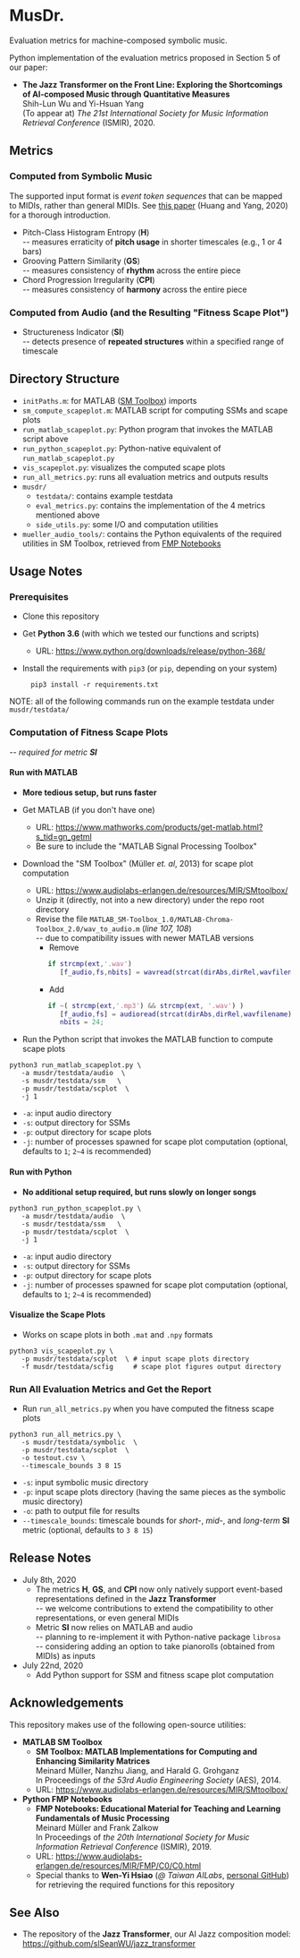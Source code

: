 # MusDr.

Evaluation metrics for machine-composed symbolic music. 

Python implementation of the evaluation metrics proposed in Section 5 of our paper: 
 * **The Jazz Transformer on the Front Line: Exploring the Shortcomings of AI-composed Music through Quantitative Measures**  
   Shih-Lun Wu and Yi-Hsuan Yang  
   (To appear at) _The 21st International Society for Music Information Retrieval Conference_ (ISMIR), 2020.

## Metrics

### Computed from Symbolic Music
  The supported input format is _event token sequences_ that can be mapped to MIDIs, rather than general MIDIs. See [this paper](https://arxiv.org/abs/2002.00212) (Huang and Yang, 2020) for a thorough introduction.
  * Pitch-Class Histogram Entropy (**H**)  
    -- measures erraticity of **pitch usage** in shorter timescales (e.g., 1 or 4 bars) 
  * Grooving Pattern Similarity (**GS**)  
    -- measures consistency of **rhythm** across the entire piece
  * Chord Progression Irregularity (**CPI**)  
    -- measures consistency of **harmony** across the entire piece
    
### Computed from Audio (and the Resulting "Fitness Scape Plot")
  * Structureness Indicator (**SI**)  
    -- detects presence of **repeated structures** within a specified range of timescale
  
## Directory Structure
  * ``initPaths.m``: for MATLAB ([SM Toolbox](https://www.audiolabs-erlangen.de/resources/MIR/SMtoolbox/)) imports
  * ``sm_compute_scapeplot.m``: MATLAB script for computing SSMs and scape plots
  * ``run_matlab_scapeplot.py``: Python program that invokes the MATLAB script above
  * ``run_python_scapeplot.py``: Python-native equivalent of ``run_matlab_scapeplot.py``
  * ``vis_scapeplot.py``: visualizes the computed scape plots
  * ``run_all_metrics.py``: runs all evaluation metrics and outputs results
  * ``musdr/``
    * ``testdata/``: contains example testdata
    * ``eval_metrics.py``: contains the implementation of the 4 metrics mentioned above
    * ``side_utils.py``: some I/O and computation utilities
  * ``mueller_audio_tools/``: contains the Python equivalents of the required utilities in SM Toolbox, retrieved from [FMP Notebooks](https://www.audiolabs-erlangen.de/resources/MIR/FMP/C0/C0.html)
    
## Usage Notes

### Prerequisites
  * Clone this repository  
  
  * Get **Python 3.6** (with which we tested our functions and scripts)
    * URL: https://www.python.org/downloads/release/python-368/  
    
  * Install the requirements with ``pip3`` (or ``pip``, depending on your system)
    ```shell
      pip3 install -r requirements.txt
    ```

NOTE: all of the following commands run on the example testdata under ``musdr/testdata/`` 

### Computation of Fitness Scape Plots
  -- _required for metric **SI**_
  
#### Run with MATLAB
  * **More tedious setup, but runs faster**
  * Get MATLAB (if you don't have one)
    * URL: https://www.mathworks.com/products/get-matlab.html?s_tid=gn_getml
    * Be sure to include the "MATLAB Signal Processing Toolbox"  
      
  * Download the "SM Toolbox" (Müller _et. al_, 2013) for scape plot computation
    * URL: https://www.audiolabs-erlangen.de/resources/MIR/SMtoolbox/
    * Unzip it (directly, not into a new directory) under the repo root directory
    * Revise the file ``MATLAB_SM-Toolbox_1.0/MATLAB-Chroma-Toolbox_2.0/wav_to_audio.m`` (_line 107, 108_)  
      -- due to compatibility issues with newer MATLAB versions
      * Remove
      ```Matlab
         if strcmp(ext,'.wav')
            [f_audio,fs,nbits] = wavread(strcat(dirAbs,dirRel,wavfilename));
      ```
      * Add
      ```Matlab
         if ~( strcmp(ext,'.mp3') && strcmp(ext, '.wav') )
            [f_audio,fs] = audioread(strcat(dirAbs,dirRel,wavfilename));
            nbits = 24;
      ```
      
  * Run the Python script that invokes the MATLAB function to compute scape plots 
   ```shell
   python3 run_matlab_scapeplot.py \
      -a musdr/testdata/audio  \
      -s musdr/testdata/ssm   \
      -p musdr/testdata/scplot  \
      -j 1
   ```
   * ``-a``: input audio directory
   * ``-s``: output directory for SSMs
   * ``-p``: output directory for scape plots
   * ``-j``: number of processes spawned for scape plot computation (optional, defaults to ``1``; ``2~4`` is recommended)
    
#### Run with Python
 * **No additional setup required, but runs slowly on longer songs**
  ```shell
  python3 run_python_scapeplot.py \
     -a musdr/testdata/audio  \
     -s musdr/testdata/ssm   \
     -p musdr/testdata/scplot  \
     -j 1
  ```
   * ``-a``: input audio directory
   * ``-s``: output directory for SSMs
   * ``-p``: output directory for scape plots
   * ``-j``: number of processes spawned for scape plot computation (optional, defaults to ``1``; ``2~4`` is recommended)
 
#### Visualize the Scape Plots
 * Works on scape plots in both ``.mat`` and ``.npy`` formats
  ```shell
  python3 vis_scapeplot.py \
     -p musdr/testdata/scplot  \ # input scape plots directory
     -f musdr/testdata/scfig     # scape plot figures output directory
  ```
    
### Run All Evaluation Metrics and Get the Report  
 * Run ``run_all_metrics.py`` when you have computed the fitness scape plots
  ```shell
  python3 run_all_metrics.py \
     -s musdr/testdata/symbolic  \
     -p musdr/testdata/scplot  \
     -o testout.csv \
     --timescale_bounds 3 8 15
  ```
  * ``-s``: input symbolic music directory
  * ``-p``: input scape plots directory (having the same pieces as the symbolic music directory)
  * ``-o``: path to output file for results
  * ``--timescale_bounds``: timescale bounds for _short-_, _mid-_, and _long-term_ **SI** metric (optional, defaults to ``3 8 15``)
    
## Release Notes
 * July 8th, 2020
   * The metrics **H**, **GS**, and **CPI** now only natively support event-based representations defined in the **Jazz Transformer**  
     -- we welcome contributions to extend the compatibility to other representations, or even general MIDIs 
   * Metric **SI** now relies on MATLAB and audio  
     -- planning to re-implement it with Python-native package ``librosa``  
     -- considering adding an option to take pianorolls (obtained from MIDIs) as inputs
 * July 22nd, 2020
   * Add Python support for SSM and fitness scape plot computation

## Acknowledgements
This repository makes use of the following open-source utilities:
 * **MATLAB SM Toolbox**
   * **SM Toolbox: MATLAB Implementations for Computing and Enhancing Similarity Matrices**  
     Meinard Müller, Nanzhu Jiang, and Harald G. Grohganz  
     In Proceedings of _the 53rd Audio Engineering Society_ (AES), 2014. 
   * URL: https://www.audiolabs-erlangen.de/resources/MIR/SMtoolbox/
 * **Python FMP Notebooks**
   * **FMP Notebooks: Educational Material for Teaching and Learning Fundamentals of Music Processing**  
      Meinard Müller and Frank Zalkow  
      In Proceedings of _the 20th International Society for Music Information Retrieval Conference_ (ISMIR), 2019.
   * URL: https://www.audiolabs-erlangen.de/resources/MIR/FMP/C0/C0.html
   * Special thanks to **Wen-Yi Hsiao** (_@ Taiwan AILabs_, [personal GitHub](https://github.com/wayne391)) for retrieving the required functions for this repository

## See Also
 * The repository of the **Jazz Transformer**, our AI Jazz composition model:  
   https://github.com/slSeanWU/jazz_transformer
